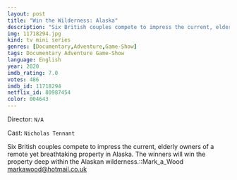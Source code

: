 ```yaml
---
layout: post
title: "Win the Wilderness: Alaska"
description: "Six British couples compete to impress the current, elderly owners of a remote yet breathtaking property in Alaska. The winners will win the property deep within the Alaskan wilderness.::Mark_a_Wood <markawood@hotmail.co.uk>.."
img: 11718294.jpg
kind: tv mini series
genres: [Documentary,Adventure,Game-Show]
tags: Documentary Adventure Game-Show 
language: English
year: 2020
imdb_rating: 7.0
votes: 486
imdb_id: 11718294
netflix_id: 80987454
color: 004643
---
```

Director: `N/A`  

Cast: `Nicholas Tennant` 

Six British couples compete to impress the current, elderly owners of a remote yet breathtaking property in Alaska. The winners will win the property deep within the Alaskan wilderness.::Mark_a_Wood <markawood@hotmail.co.uk>